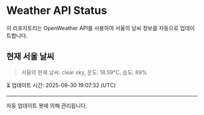 
# Weather API Status

이 리포지토리는 OpenWeather API를 사용하여 서울의 날씨 정보를 자동으로 업데이트합니다.

## 현재 서울 날씨
> 서울의 현재 날씨: clear sky, 온도: 18.59°C, 습도: 89%

⏳ 업데이트 시간: 2025-09-30 19:07:32 (UTC)

---
자동 업데이트 봇에 의해 관리됩니다.
